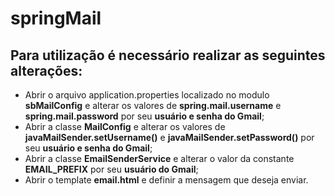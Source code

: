 # springMail

## Para utilização é necessário realizar as seguintes alterações:  
 + Abrir o arquivo application.properties localizado no modulo **sbMailConfig** e alterar os valores de **spring.mail.username** e **spring.mail.password** por seu **usuário e senha do Gmail**;  
 + Abrir a classe **MailConfig** e alterar os valores de **javaMailSender.setUsername()** e **javaMailSender.setPassword()** por seu **usuário e senha do Gmail**;  
 + Abrir a classe **EmailSenderService** e alterar o valor da constante **EMAIL_PREFIX** por seu **usuário do Gmail**;  
 + Abrir o template **email.html** e definir a mensagem que deseja enviar.
